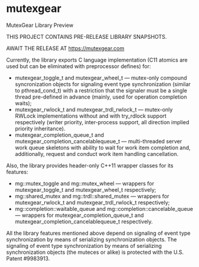 # mutexgear
MutexGear Library Preview

THIS PROJECT CONTAINS PRE-RELEASE LIBRARY SNAPSHOTS.

AWAIT THE RELEASE AT https://mutexgear.com

Currently, the library exports C language implementation (C11 atomics are used but can be eliminated with preprocessor defines) for:
* mutexgear_toggle_t and mutexgear_wheel_t — mutex-only compound syncronization objects for signaling event type synchronization (similar to pthread_cond_t) with a restriction that the signaler must be a single thread pre-defined in advance (mainly, used for operation completion waits);
* mutexgear_rwlock_t and mutexgear_trdl_rwlock_t — mutex-only RWLock implementations without and with try_rdlock support respectively (writer priority, inter-process support, all direction implied priority inheritance).
* mutexgear_completion_queue_t and mutexgear_completion_cancelablequeue_t — multi-threaded server work queue skeletons with ability to wait for work item completion and, additionally, request and conduct work item handling cancellation.

Also, the library provides header-only C++11 wrapper classes for its features:
* mg::mutex_toggle and mg::mutex_wheel — wrappers for mutexgear_toggle_t and mutexgear_wheel_t respectively;
* mg::shared_mutex and mg::trdl::shared_mutex — wrappers for mutexgear_rwlock_t and mutexgear_trdl_rwlock_t respectively;
* mg::completion::waitable_queue and mg::completion::cancelable_queue — wrappers for mutexgear_completion_queue_t and mutexgear_completion_cancelablequeue_t respectively.

All the library features mentioned above depend on signaling of event type synchronization by means of serializing synchronization objects. The signaling of event type synchronization by means of serializing synchronization objects (the muteces or alike) is protected with the U.S. Patent #9983913.
